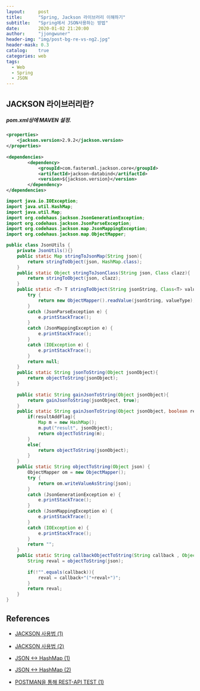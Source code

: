 ```yaml
---
layout:     post
title:      "Spring, Jackson 라이브러리 이해하기"
subtitle:   "Spring에서 JSON사용하는 방법"
date:       2020-01-02 21:20:00
author:     "jjongwuner"
header-img: "img/post-bg-re-vs-ng2.jpg"
header-mask: 0.3
catalog:    true
categories: web
tags:
  - Web
  - Spring
  - JSON
---
```


## JACKSON 라이브러리란?

##### pom.xml상에 MAVEN 설정. 

```xml
<properties>
    <jackson.version>2.9.2</jackson.version>
</properties>
  
<dependencies>       
        <dependency>
            <groupId>com.fasterxml.jackson.core</groupId>
            <artifactId>jackson-databind</artifactId>
            <version>${jackson.version}</version>
        </dependency>
</dependencies>
```



```java
import java.io.IOException; 
import java.util.HashMap; 
import java.util.Map; 
import org.codehaus.jackson.JsonGenerationException; 
import org.codehaus.jackson.JsonParseException; 
import org.codehaus.jackson.map.JsonMappingException; 
import org.codehaus.jackson.map.ObjectMapper; 

public class JsonUtils { 
    private JsonUtils(){} 
    public static Map stringToJsonMap(String json){ 
        return stringToObject(json, HashMap.class); 
    } 
    public static Object stringToJsonClass(String json, Class clazz){ 
        return stringToObject(json, clazz); 
    } 
    public static <T> T stringToObject(String jsonString, Class<T> valueType){ 
        try { 
            return new ObjectMapper().readValue(jsonString, valueType); 
        } 
        catch (JsonParseException e) { 
            e.printStackTrace(); 
        } 
        catch (JsonMappingException e) { 
            e.printStackTrace(); 
        } 
        catch (IOException e) { 
            e.printStackTrace(); 
        } 
        return null; 
    } 
    public static String jsonToString(Object jsonObject){ 
        return objectToString(jsonObject); 
    } 
    
    public static String gainJsonToString(Object jsonObject){ 
        return gainJsonToString(jsonObject, true); 
    } 
    public static String gainJsonToString(Object jsonObject, boolean resultAddFlag){ 
        if(resultAddFlag){ 
            Map m = new HashMap(); 
            m.put("result", jsonObject); 
            return objectToString(m); 
        }
        else{ 
            return objectToString(jsonObject); 
        } 
    } 
    public static String objectToString(Object json) { 
        ObjectMapper om = new ObjectMapper(); 
        try { 
            return om.writeValueAsString(json); 
        } 
        catch (JsonGenerationException e) { 
            e.printStackTrace(); 
        } 
        catch (JsonMappingException e) {
            e.printStackTrace(); 
        } 
        catch (IOException e) { 
            e.printStackTrace(); 
        } 
        return ""; 
    } 
    public static String callbackObjectToString(String callback , Object json){ 
        String reval = objectToString(json); 
        
        if(!"".equals(callback)){ 
            reval = callback+"("+reval+")"; 
        } 
        return reval; 
    } 
}


```





## References

- [JACKSON 사용법 (1) ](https://www.lesstif.com/pages/viewpage.action?pageId=24445183)

- [JACKSON 사용법 (2)]([https://unabated.tistory.com/entry/JAVA-JSON-%EB%9D%BC%EC%9D%B4%EB%B8%8C%EB%9F%AC%EB%A6%AC-Jackson-%EC%82%AC%EC%9A%A9%EB%B2%95](https://unabated.tistory.com/entry/JAVA-JSON-라이브러리-Jackson-사용법))

- [JSON <-> HashMap (1)](https://mkil.tistory.com/358)
- [JSON <-> HashMap (2)](https://wckhg89.github.io/archivers/understanding_jackson)

- [POSTMAN을 통해 REST-API TEST (1) ](https://rwd337.tistory.com/173)